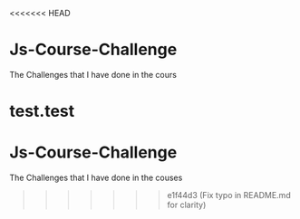 <<<<<<< HEAD
# Js-Course-Challenge

The Challenges that I have done in the cours

test.test
=======
# Js-Course-Challenge

The Challenges that I have done in the couses
>>>>>>> e1f44d3 (Fix typo in README.md for clarity)
